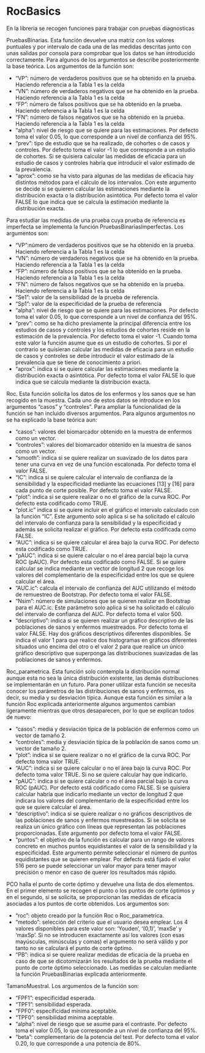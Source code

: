 # RocBasics
En la librería se recogen funciones para trabajar con pruebas diagnosticas


PruebasBinarias. Esta función devuelve una matriz con los valores puntuales y por intervalo de cada una de las medidas descritas junto con unas salidas por consola para comprobar que los datos se han introducido correctamente. Para algunos de los argumentos se describe posteriormente la base teórica. Los argumentos de la función son:
- “VP”: número de verdaderos positivos que se ha obtenido en la prueba. Haciendo referencia a la Tabla 1 es la celda 
- “VN”: número de verdaderos negativos que se ha obtenido en la prueba. Haciendo referencia a la Tabla 1 es la celda         
- “FP”: número de falsos positivos que se ha obtenido en la prueba. Haciendo referencia a la Tabla 1 es la celda        
- “FN”: número de falsos negativos que se ha obtenido en la prueba. Haciendo referencia a la Tabla 1 es la celda 
- “alpha”: nivel de riesgo que se quiere para las estimaciones. Por defecto toma el valor 0.05, lo que corresponde a un nivel de confianza del 95%.
- “prev”: tipo de estudio que se ha realizado, de cohortes o de casos y controles. Por defecto toma el valor -1 lo que corresponde a un estudio de cohortes. Si se quisiera calcular las medidas de eficacia para un estudio de casos y controles habría que introducir el valor estimado de la prevalencia.
- “aprox”: como se ha visto para algunas de las medidas de eficacia hay distintos métodos para el cálculo de los intervalos. Con este argumento se decide si se quieren calcular las estimaciones mediante la distribución exacta o la distribución asintótica. Por defecto toma el valor FALSE lo que indica que se calcula la estimación mediante la distribución exacta.


Para estudiar las medidas de una prueba cuya prueba de referencia es imperfecta se implementa la función PruebasBinariasImperfectas. Los argumentos son:
- “VP”:número de verdaderos positivos que se ha obtenido en la prueba. Haciendo referencia a la Tabla 1 es la celda 
- “VN”: número de verdaderos negativos que se ha obtenido en la prueba. Haciendo referencia a la Tabla 1 es la celda 
- “FP”: número de falsos positivos que se ha obtenido en la prueba. Haciendo referencia a la Tabla 1 es la celda 
- “FN”: número de falsos negativos que se ha obtenido en la prueba. Haciendo referencia a la Tabla 1 es la celda 
- “Se1”: valor de la sensibilidad de la prueba de referencia.
- “Sp1”: valor de la especificidad de la prueba de referencia
- “alpha”: nivel de riesgo que se quiere para las estimaciones. Por defecto toma el valor 0.05, lo que corresponde a un nivel de confianza del 95%.
- “prev”: como se ha dicho previamente la principal diferencia entre los estudios de casos y controles y los estudios de cohortes reside en la estimación de la prevalencia. Por defecto toma el valor -1. Cuando toma este valor la función asume que es un estudio de cohortes. Si por el contrario se quisieran calcular las medidas de eficacia para un estudio de casos y controles se debe introducir el valor estimado de la prevalencia que se tiene de conocimiento a priori.
- “aprox”: indica si se quiere calcular las estimaciones mediante la distribución exacta o asintótica. Por defecto toma el valor FALSE lo que indica que se calcula mediante la distribución exacta.


Roc. Esta función solicita los datos de los enfermos y los sanos que se han recogido en la muestra. Cada uno de estos datos se introduce en los argumentos “casos” y “controles”. Para ampliar la funcionalidad de la función se han incluido diversos argumentos. Para algunos argumentos no se ha explicado la base teórica aun:
-	“casos”: valores del biomarcador obtenido en la muestra de enfermos como un vector.
-	“controles”: valores del biomarcador obtenido en la muestra de sanos como un vector.
-	“smooth”: indica si se quiere realizar un suavizado de los datos para tener una curva en vez de una función escalonada. Por defecto toma el valor FALSE.
-	“IC”: indica si se quiere calcular el intervalo de confianza de la sensibilidad y la especificidad mediante las ecuaciones [13] y [16] para cada punto de corte posible. Por defecto toma el valor FALSE.
-	“plot”: indica si se quiere realizar o no el gráfico de la curva ROC. Por defecto esta codificado como TRUE.
-	“plot.ic” indica si se quiere incluir en el gráfico el intervalo calculado con la función “IC”. Este argumento solo aplica si se ha solicitado el cálculo del intervalo de confianza para la sensibilidad y la especificidad y además se solicita realizar el gráfico. Por defecto esta codificada como FALSE.
-	“AUC”: indica si se quiere calcular el área bajo la curva ROC. Por defecto esta codificado como TRUE. 
-	“pAUC”: indica si se quiere calcular o no el área parcial bajo la curva ROC (pAUC). Por defecto esta codificado como FALSE. Si se quiere calcular se indica mediante un vector de longitud 2 que recoge los valores del complementario de la especificidad entre los que se quiere calcular el área.
-	“AUC.ic”: calcula el intervalo de confianza del AUC utilizando el método de remuestreo de Bootstrap. Por defecto toma el valor FALSE.
-	“Nsim”: número de simulaciones que se quieren realizar en Bootstrap para el AUC.ic. Este parámetro solo aplica si se ha solicitado el cálculo del intervalo de confianza del AUC. Por defecto toma el valor 500.
-	“descriptivo”: indica si se quieren realizar un gráfico descriptivo de las poblaciones de sanos y enfermos muestreados. Por defecto toma el valor FALSE. Hay dos gráficos descriptivos diferentes disponibles. Se indica el valor 1 para que realice dos histogramas en gráficos diferentes situados uno encima del otro o el valor 2 para que realice un único gráfico descriptivo que superponga las distribuciones suavizadas de las poblaciones de sanos y enfermos.


Roc_parametrica. Esta función solo contempla la distribución normal aunque esta no sea la única distribución existente, las demás distribuciones se implementarán en un futuro. Para poner utilizar esta función se necesita conocer los parámetros de las distribuciones de sanos y enfermos, es decir, su media y su desviación típica. Aunque esta función es similar a la función Roc explicada anteriormente algunos argumentos cambian ligeramente mientras que otros desaparecen, por lo que se explican todos de nuevo:
-	“casos”: media y desviación típica de la población de enfermos como un vector de tamaño 2.
-	“controles”: media y desviación típica de la población de sanos como un vector de tamaño 2.
-	“plot”: indica si se quiere realizar o no el gráfico de la curva ROC. Por defecto toma valor TRUE.
-	 “AUC”: indica si se quiere calcular o no el área bajo la curva ROC. Por defecto toma valor TRUE. Si no se quiere calcular hay que indicarlo.
-	“pAUC”: indica si se quiere calcular o no el área parcial bajo la curva ROC (pAUC). Por defecto está codificado como FALSE. Si se quisiera calcular habría que indicarlo mediante un vector de longitud 2 que indicara los valores del complementario de la especificidad entre los que se quiere calcular el área.
-	 “descriptivo”: indica si se quiere realizar o no gráficos descriptivos de las poblaciones de sanos y enfermos muestreados. Si se solicita se realiza un único gráfico con líneas que representan las poblaciones proporcionadas. Este argumento por defecto toma el valor FALSE. 
-	“puntos”: el objetivo de la función es calcular para un rango de valores concreto en muchos puntos equidistantes el valor de la sensibilidad y la especificidad. Este argumento permite seleccionar el número de puntos equidistantes que se quieren emplear. Por defecto está fijado el valor 516 pero se puede seleccionar un valor mayor para tener mayor precisión o menor en caso de querer los resultados más rápido.


PCO halla el punto de corte óptimo y devuelve una lista de dos elementos. En el primer elemento se recogen el punto o los puntos de corte óptimos y en el segundo, si se solicita, se proporcionan las medidas de eficacia asociadas a los puntos de corte obtenidos. Los argumentos son:
-	“roc”: objeto creado por la función Roc o Roc_parametrica.
-	“metodo”: selección del criterio que el usuario desea emplear. Los 4 valores disponibles para este valor son: ‘Youden’, ‘(0,1)’, ‘maxSe’ y ‘maxSp’. Si no se introducen exactamente así los valores (con esas mayúsculas, minúsculas y comas) el argumento no será válido y por tanto no se calculará el punto de corte óptimo.
-	“PB”: indica si se quiere realizar medidas de eficacia de la prueba en caso de que se dicotomizarán los resultados de la prueba mediante el punto de corte óptimo seleccionado. Las medidas se calculan mediante la función PruebasBinarias explicada anteriormente.


TamanoMuestral. Los argumentos de la función son:
-	“FPF1”: especificidad esperada.
-	“TPF1”: sensibilidad esperada.
-	“FPF0”: especificidad mínima aceptable.
-	“TPF0”: sensibilidad mínima aceptable.
-	“alpha”: nivel de riesgo que se asume para el contraste. Por defecto toma el valor 0.05, lo que corresponde a un nivel de confianza del 95%.
-	“beta”: complementario de la potencia del test. Por defecto toma el valor 0.20, lo que corresponde a una potencia de 80%.





